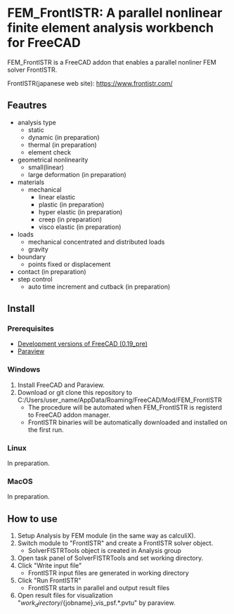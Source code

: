 # FEM_FrontISTR: A parallel nonlinear finite element analysis workbench for FreeCAD

FEM_FrontISTR is a FreeCAD addon that enables a parallel nonliner FEM solver FrontISTR.

FrontISTR(japanese web site): https://www.frontistr.com/

## Feautres

- analysis type
    - static
    - dynamic (in preparation)
    - thermal (in preparation)
    - element check
- geometrical nonlinearity
    - small(linear)
    - large deformation (in preparation)
- materials
    - mechanical
        - linear elastic
        - plastic (in preparation)
        - hyper elastic (in preparation)
        - creep (in preparation)
        - visco elastic (in preparation)
- loads
    - mechanical concentrated and distributed loads
    - gravity
- boundary
    - points fixed or displacement
- contact (in preparation)
- step control
    - auto time increment and cutback (in preparation)

## Install

### Prerequisites

- [Development versions of FreeCAD (0.19_pre)](https://github.com/FreeCAD/FreeCAD/releases/tag/0.19_pre)
- [Paraview](https://www.paraview.org/download/)

### Windows

1. Install FreeCAD and Paraview.
2. Download or git clone this repository to C:/Users/user_name/AppData/Roaming/FreeCAD/Mod/FEM_FrontISTR
    - The procedure will be automated when FEM_FrontISTR is registerd to FreeCAD addon manager.
    - FrontISTR binaries will be automatically downloaded and installed on the first run.

### Linux

In preparation.

### MacOS

In preparation.

## How to use

1. Setup Analysis by FEM module (in the same way as calculiX).
2. Switch module to "FrontISTR" and create a FrontISTR solver object.
    - SolverFISTRTools object is created in Analysis group
3. Open task panel of SolverFISTRTools and set working directory.
4. Click "Write input file"
    - FrontISTR input files are generated in working directory
5. Click "Run FrontISTR"
    - FrontISTR starts in parallel and output result files
6. Open result files for visualization "${work_directory}/${jobname}_vis_psf.*.pvtu" by paraview.



